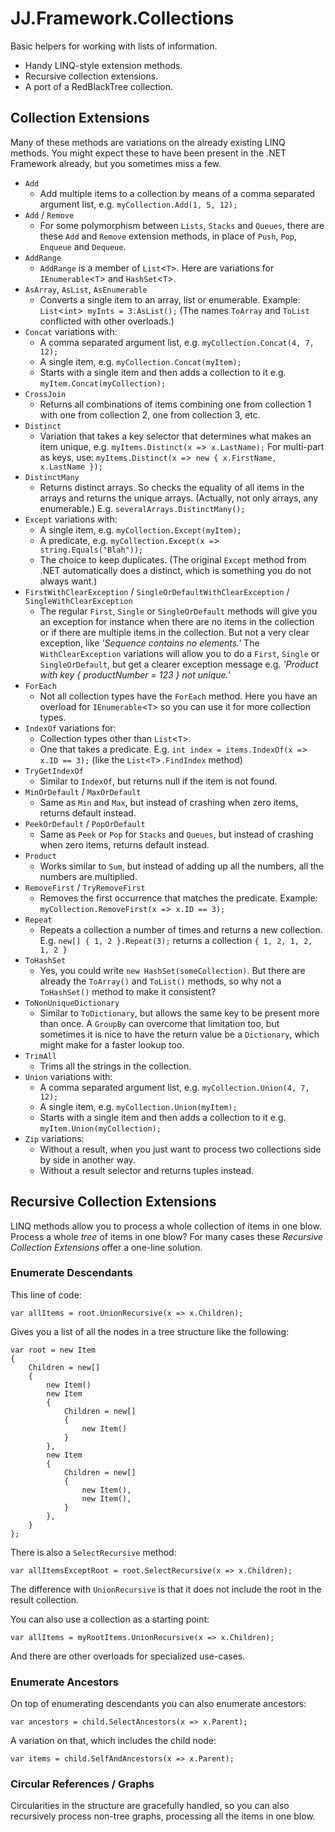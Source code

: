 ﻿# JJ.Framework.Collections

Basic helpers for working with lists of information.

* Handy LINQ-style extension methods.
* Recursive collection extensions.
* A port of a RedBlackTree collection.

## Collection Extensions

Many of these methods are variations on the already existing LINQ methods. You might expect these to have been present in the .NET Framework already, but you sometimes miss a few.

* `Add`
	* Add multiple items to a collection by means of a comma separated argument list, e.g.
	`myCollection.Add(1, 5, 12);`
* `Add` / `Remove`
	* For some polymorphism between `Lists`, `Stacks` and `Queues`, there are these `Add` and `Remove` extension methods, in place of `Push`, `Pop`, `Enqueue` and `Dequeue`.
* `AddRange`
	* `AddRange` is a member of `List`<`T`>. Here are variations for `IEnumerable`<`T`> and `HashSet`<`T`>.
* `AsArray`, `AsList`, `AsEnumerable`
	* Converts a single item to an array, list or enumerable. Example: `List`<`int`>` myInts = 3.AsList();` (The names `ToArray` and `ToList` conflicted with other overloads.)
* `Concat` variations with:
	* A comma separated argument list, e.g. `myCollection.Concat(4, 7, 12);`
	* A single item, e.g. `myCollection.Concat(myItem);`
	* Starts with a single item and then adds a collection to it e.g. `myItem.Concat(myCollection);`
* `CrossJoin`
	* Returns all combinations of items combining one from collection 1 with one from collection 2, one from collection 3, etc.
* `Distinct`
	* Variation that takes a key selector that determines what makes an item unique, e.g.
	`myItems.Distinct(x =`>` x.LastName);` For multi-part as keys, use:
    `myItems.Distinct(x =`>` new { x.FirstName, x.LastName });`
* `DistinctMany`
	* Returns distinct arrays. So checks the equality of all items in the arrays and returns the unique arrays. (Actually, not only arrays, any enumerable.) E.g. `severalArrays.DistinctMany();`
* `Except` variations with:
	* A single item, e.g. `myCollection.Except(myItem);`
	* A predicate, e.g. `myCollection.Except(x =`>` string.Equals("Blah"));`
    * The choice to keep duplicates. (The original `Except` method from .NET automatically does a distinct, which is something you do not always want.)
* `FirstWithClearException` / `SingleOrDefaultWithClearException` / `SingleWithClearException`
	* The regular `First`, `Single` or `SingleOrDefault` methods will give you an exception for instance when there are no items in the collection or if there are multiple items in the collection. But not a very clear exception, like *'Sequence contains no elements.'* The `WithClearException` variations will allow you to do a `First`, `Single` or `SingleOrDefault`, but get a clearer exception message e.g. *'Product with key { productNumber = 123 } not unique.'*
* `ForEach`
	* Not all collection types have the `ForEach` method. Here you have an overload for `IEnumerable`<`T`> so you can use it for more collection types.
* `IndexOf` variations for:
	* Collection types other than `List`<`T`>.
	* One that takes a predicate. E.g. `int index = items.IndexOf(x =`>` x.ID == 3);` (like the `List`<`T`>`.FindIndex` method)
* `TryGetIndexOf`
	* Similar to `IndexOf`, but returns null if the item is not found.
* `MinOrDefault` / `MaxOrDefault`
	* Same as `Min` and `Max`, but instead of crashing when zero items, returns default instead.
* `PeekOrDefault` / `PopOrDefault`
	* Same as `Peek` or `Pop` for `Stacks` and `Queues`, but instead of crashing when zero items, returns default instead.
* `Product`
	* Works similar to `Sum`, but instead of adding up all the numbers, all the numbers are multiplied.
* `RemoveFirst` / `TryRemoveFirst`
	* Removes the first occurrence that matches the predicate. Example:
	`myCollection.RemoveFirst(x =`>` x.ID == 3);`
* `Repeat`
	* Repeats a collection a number of times and returns a new collection. E.g. `new[] { 1, 2 }.Repeat(3);` returns a collection `{ 1, 2, 1, 2, 1, 2 }`
* `ToHashSet`
	* Yes, you could write `new HashSet(someCollection)`. But there are already the `ToArray()` and `ToList()` methods, so why not a `ToHashSet()` method to make it consistent?
* `ToNonUniqueDictionary`
	* Similar to `ToDictionary`, but allows the same key to be present more than once. A `GroupBy` can overcome that limitation too, but sometimes it is nice to have the return value be a `Dictionary`, which might make for a faster lookup too.
* `TrimAll`
	* Trims all the strings in the collection.
* `Union` variations with:
	* A comma separated argument list, e.g. `myCollection.Union(4, 7, 12);`
	* A single item, e.g. `myCollection.Union(myItem);`
	* Starts with a single item and then adds a collection to it e.g. `myItem.Union(myCollection);`
* `Zip` variations:
	* Without a result, when you just want to process two collections side by side in another way.
	* Without a result selector and returns tuples instead.


## Recursive Collection Extensions

LINQ methods allow you to process a whole collection of items in one blow. Process a whole *tree* of items in one blow? For many cases these *Recursive Collection Extensions* offer a one-line solution.

### Enumerate Descendants

This line of code:

	var allItems = root.UnionRecursive(x => x.Children);

Gives you a list of all the nodes in a tree structure like the following:

	var root = new Item
	{
		Children = new[]
		{
			new Item()
			new Item
			{
				Children = new[]
				{
					new Item()
				}
			},
			new Item
			{
				Children = new[]
				{
					new Item(),
					new Item(),
				}
			},
		}
	};

There is also a `SelectRecursive` method:

	var allItemsExceptRoot = root.SelectRecursive(x => x.Children);

The difference with `UnionRecursive` is that it does not include the root in the result collection.

You can also use a collection as a starting point:

	var allItems = myRootItems.UnionRecursive(x => x.Children);

And there are other overloads for specialized use-cases.

### Enumerate Ancestors

On top of enumerating descendants you can also enumerate ancestors:

	var ancestors = child.SelectAncestors(x => x.Parent);

A variation on that, which includes the child node:

	var items = child.SelfAndAncestors(x => x.Parent);

### Circular References / Graphs

Circularities in the structure are gracefully handled, so you can also recursively process non-tree graphs, processing all the items in one blow.